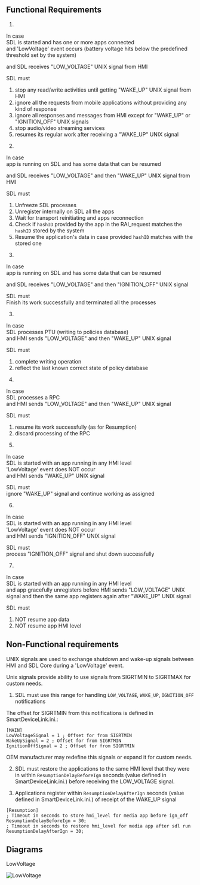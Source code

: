 ## Functional Requirements

1.  
In case   
SDL is started and has one or more apps connected  
and 'LowVoltage' event occurs (battery voltage hits below the predefined threshold set by the system)

and SDL receives "LOW_VOLTAGE" UNIX signal from HMI

SDL must  

1) stop any read/write activities until getting "WAKE_UP" UNIX signal from HMI
2) ignore all the requests from mobile applications without providing any kind of response  
3) ignore all responses and messages from HMI except for "WAKE_UP" or "IGNITION_OFF" UNIX signals
4) stop audio/video streaming services  
5) resumes its regular work after receiving a "WAKE_UP" UNIX signal

2.  
In case   
app is running on SDL and has some data that can be resumed  

and SDL receives "LOW_VOLTAGE" and then "WAKE_UP" UNIX signal from HMI

SDL must  
1) Unfreeze SDL processes
2) Unregister internally on SDL all the apps
3) Wait for transport reinitiating and apps reconnection
4) Check if `hashID` provided by the app in the RAI_request matches the `hashID` stored by the system
5) Resume the application's data in case provided `hashID` matches with the stored one

3. 
In case   
app is running on SDL and has some data that can be resumed  

and SDL receives "LOW_VOLTAGE" and then "IGNITION_OFF" UNIX signal 

SDL must  
Finish its work successfully and terminated all the processes

3.  
In case   
SDL processes PTU (writing to policies database)  
and HMI sends "LOW_VOLTAGE" and then "WAKE_UP" UNIX signal  

SDL must  
1) complete writing operation  
2) reflect the last known correct state of policy database

4.  
In case   
SDL processes a RPC  
and HMI sends "LOW_VOLTAGE" and then "WAKE_UP" UNIX signal  

SDL must  
1) resume its work successfully (as for Resumption)
2) discard processing of the RPC  

5.  
In case   
SDL is started with an app running in any HMI level  
'LowVoltage' event does NOT occur  
and HMI sends "WAKE_UP" UNIX signal  

SDL must  
ignore "WAKE_UP" signal and continue working as assigned

6. 
In case   
SDL is started with an app running in any HMI level  
'LowVoltage' event does NOT occur   
and HMI sends "IGNITION_OFF" UNIX signal  

SDL must  
process "IGNITION_OFF" signal and shut down successfully  

7.  
In case   
SDL is started with an app running in any HMI level  
and app gracefully unregisters before HMI sends "LOW_VOLTAGE" UNIX signal
and then the same app registers again after "WAKE_UP" UNIX signal  

SDL must  
1) NOT resume app data  
2) NOT resume app HMI level


## Non-Functional requirements  

UNIX signals are used to exchange shutdown and wake-up signals between HMI and SDL Core during a 'LowVoltage' event.

Unix signals provide ability to use signals from SIGRTMIN to SIGRTMAX for custom needs. 

1. SDL must use this range for handling
 `LOW_VOLTAGE`, `WAKE_UP`, `IGNITION_OFF` notifications

The offset for SIGRTMIN from this notifications is defined in SmartDeviceLink.ini.:
```
[MAIN]
LowVoltageSignal = 1 ; Offset for from SIGRTMIN
WakeUpSignal = 2 ; Offset for from SIGRTMIN
IgnitionOffSignal = 2 ; Offset for from SIGRTMIN
```

OEM manufacturer may redefine this signals or expand it for custom needs.

2. SDL must restore the applications to the same HMI level that they were in within `ResumptionDelayBeforeIgn` seconds (value defined in SmartDeviceLink.ini.) before receiving the LOW_VOLTAGE signal.

3. Applications register within `ResumptionDelayAfterIgn` seconds (value defined in SmartDeviceLink.ini.) of receipt of the WAKE_UP signal

```
[Resumption]
; Timeout in seconds to store hmi_level for media app before ign_off
ResumptionDelayBeforeIgn = 30;
; Timeout in seconds to restore hmi_level for media app after sdl run
ResumptionDelayAfterIgn = 30;
```

## Diagrams
LowVoltage

![LowVoltage](././Low_Voltage.png)





